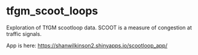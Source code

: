 # tfgm_scoot_loops
 
Exploration of TfGM scootloop data.
SCOOT is a measure of congestion at traffic signals.

App is here: https://shanwilkinson2.shinyapps.io/scootloop_app/
